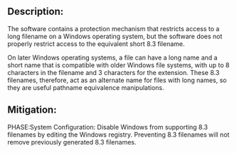 ## Description:

The software contains a protection mechanism that restricts access to a long filename on a Windows operating system, but the software does not properly restrict access to the equivalent short 8.3 filename.

On later Windows operating systems, a file can have a long name and a short name that is compatible with older Windows file systems, with up to 8 characters in the filename and 3 characters for the extension. These 8.3 filenames, therefore, act as an alternate name for files with long names, so they are useful pathname equivalence manipulations.

## Mitigation:


PHASE:System Configuration:
Disable Windows from supporting 8.3 filenames by editing the Windows registry. Preventing 8.3 filenames will not remove previously generated 8.3 filenames.


